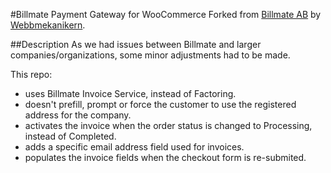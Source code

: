 #Billmate Payment Gateway for WooCommerce
Forked from [Billmate AB](https://github.com/Billmate/woocommerce) by [Webbmekanikern](http://www.webbmekanikern.se/).

##Description
As we had issues between Billmate and larger companies/organizations, some minor adjustments had to be made.

This repo:

* uses Billmate Invoice Service, instead of Factoring.
* doesn't prefill, prompt or force the customer to use the registered address for the company.
* activates the invoice when the order status is changed to Processing, instead of Completed.
* adds a specific email address field used for invoices.
* populates the invoice fields when the checkout form is re-submited.